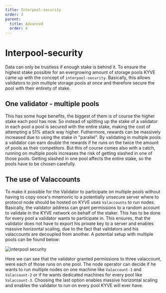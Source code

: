 ```yaml
---
title: Interpool-security
order: 3
parent:
  title: Advanced
  order: 4
---
```


# Interpool-security

Data can only be trustless if enough stake is behind it. To ensure the highest stake possible for an
evergrowing amount of storage pools KYVE came up with the concept of `interpool-security`. Basically,
this allows validators to join multiple storage pools at once and therefore secure the pool with their
entirety of stake.

## One validator - multiple pools

This has some huge benefits, the biggest of them is of course the higher stake
each pool has now. So instead of splitting up the stake of a validator in each pool a pool is secured with
the entire stake, making the cost of attempting a 51% attack way higher. Futhermore, rewards can be massively
increased due to using the stake in "parallel". By validating in multiple pools a validator can earn double
the rewards if he runs on the twice the amount of pools as their competitors. But this of course comes also with a catch, running on multiple pools increases the risk of getting slashed in one of those pools. Getting slashed in one pool affects the entire stake, so the pools have to be chosen carefully.

## The use of Valaccounts

To make it possible for the Validator to participate on multiple pools without having to copy once's mnemonic to a
potentially unsecure server where to protocol node should be hosted on KYVE uses `Valaccounts` to run nodes. Basically,
the validator address can grant permissions to a random account to validate in the KYVE network on behalf of the staker.
This has to be done for every pool a validator wants to participate in. This ensures, that the validator does not have
to export his private key to a server and enables massive horizontal scaling, due to the fact that validators and his valaccounts are decoupled from another. A potential setup with multiple pools can be found below:

![interpool security](/img/interpool_security.png)

Here we can see that the validator granted permissions to three valaccount, were each of those runs on one pool. The node operator can decide if he wants to run multiple nodes on one machine like `Valaccount-1` and `Valaccount-2` or if he wants dedicated machines for every pool like `Valaccount-3`. Choosing the last option enables massive horizontal scaling and enables the validator to run on every pool KYVE will ever have.
